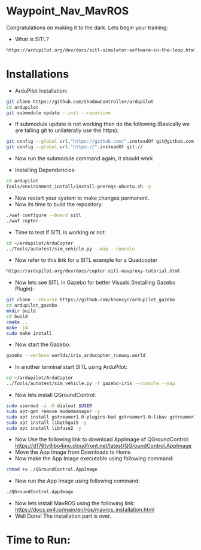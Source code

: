 # Waypoint_Nav_MavROS

Congratulations on making it to the dark. Lets begin your training: 

* What is SITL?
 ```sh
https://ardupilot.org/dev/docs/sitl-simulator-software-in-the-loop.html#sitl-simulator-software-in-the-loop
```
# Installations

* ArduPilot Installation:
 ```sh
git clone https://github.com/ShadowController/ardupilot
cd ardupilot
git submodule update --init --recursive
```
* If submodule update is not working then do the following (Basically we are talling git to unilaterally use the https):
 ```sh
git config --global url."https://github.com/".insteadOf git@github.com:
git config --global url."https://".insteadOf git://
```
* Now run the submodule command again, it should work

* Installing Dependencies:
```sh
cd ardupilot
Tools/environment_install/install-prereqs-ubuntu.sh -y
```
* Now restart your system to make changes permanent.
* Now its time to build the repository:
```sh
./waf configure --board sitl
./waf copter
```
* Time to test if SITL is working or not:

```sh
cd ~/ardupilot/ArduCopter
../Tools/autotest/sim_vehicle.py --map --console
```
* Now refer to this link for a SITL example for a Quadcopter
```sh
https://ardupilot.org/dev/docs/copter-sitl-mavproxy-tutorial.html
```

* Now lets see SITL in Gazebo for better Visuals (Installing Gazebo Plugin):
```sh
git clone --recurse https://github.com/khancyr/ardupilot_gazebo
cd ardupilot_gazebo
mkdir build
cd build
cmake ..
make -j4
sudo make install
```
* Now start the Gazebo:
```sh
gazebo --verbose worlds/iris_arducopter_runway.world
```
* In another terminal start SITL using ArduPilot:
```sh
cd ~/ardupilot/ArduCopter
../Tools/autotest/sim_vehicle.py -f gazebo-iris --console --map
```

* Now lets install QGroundControl:
```sh
sudo usermod -a -G dialout $USER
sudo apt-get remove modemmanager -y
sudo apt install gstreamer1.0-plugins-bad gstreamer1.0-libav gstreamer1.0-gl -y
sudo apt install libqt5gui5 -y
sudo apt install libfuse2 -y
```
* Now Use the following link to download AppImage of QGroundControl: https://d176tv9ibo4jno.cloudfront.net/latest/QGroundControl.AppImage
* Move the App Image from Downloads to Home
* Now make the App Image executable using following command:
```sh
chmod +x ./QGroundControl.AppImage
```
* Now run the App Image using following command:
```sh
./QGroundControl.AppImage
```
* Now lets install MavROS using the following link: https://docs.px4.io/main/en/ros/mavros_installation.html
* Well Done! The installation part is over.

# Time to Run:

